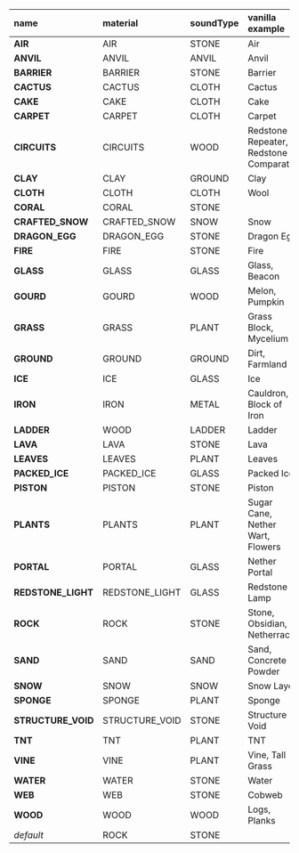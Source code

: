 
|name|material|soundType|vanilla example|
|:---|:---|:---|:---|
|**AIR**|AIR|STONE|Air|
|**ANVIL**|ANVIL|ANVIL|Anvil|
|**BARRIER**|BARRIER|STONE|Barrier|
|**CACTUS**|CACTUS|CLOTH|Cactus|
|**CAKE**|CAKE|CLOTH|Cake|
|**CARPET**|CARPET|CLOTH|Carpet|
|**CIRCUITS**|CIRCUITS|WOOD|Redstone Repeater, Redstone Comparator|
|**CLAY**|CLAY|GROUND|Clay|
|**CLOTH**|CLOTH|CLOTH|Wool|
|**CORAL**|CORAL|STONE||
|**CRAFTED_SNOW**|CRAFTED_SNOW|SNOW|Snow|
|**DRAGON_EGG**|DRAGON_EGG|STONE|Dragon Egg|
|**FIRE**|FIRE|STONE|Fire|
|**GLASS**|GLASS|GLASS|Glass, Beacon|
|**GOURD**|GOURD|WOOD|Melon, Pumpkin|
|**GRASS**|GRASS|PLANT|Grass Block, Mycelium|
|**GROUND**|GROUND|GROUND|Dirt, Farmland|
|**ICE**|ICE|GLASS|Ice|
|**IRON**|IRON|METAL|Cauldron, Block of Iron|
|**LADDER**|WOOD|LADDER|Ladder|
|**LAVA**|LAVA|STONE|Lava|
|**LEAVES**|LEAVES|PLANT|Leaves|
|**PACKED_ICE**|PACKED_ICE|GLASS|Packed Ice|
|**PISTON**|PISTON|STONE|Piston|
|**PLANTS**|PLANTS|PLANT|Sugar Cane, Nether Wart, Flowers|
|**PORTAL**|PORTAL|GLASS|Nether Portal|
|**REDSTONE_LIGHT**|REDSTONE_LIGHT|GLASS|Redstone Lamp|
|**ROCK**|ROCK|STONE|Stone, Obsidian, Netherrack|
|**SAND**|SAND|SAND|Sand, Concrete Powder|
|**SNOW**|SNOW|SNOW|Snow Layer|
|**SPONGE**|SPONGE|PLANT|Sponge|
|**STRUCTURE_VOID**|STRUCTURE_VOID|STONE|Structure Void|
|**TNT**|TNT|PLANT|TNT|
|**VINE**|VINE|PLANT|Vine, Tall Grass|
|**WATER**|WATER|STONE|Water|
|**WEB**|WEB|STONE|Cobweb|
|**WOOD**|WOOD|WOOD|Logs, Planks|
|*default*|ROCK|STONE||
